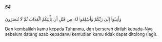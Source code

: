 ##### 54

<span class="ayah">وَأَنِيبُوٓا۟ إِلَىٰ رَبِّكُمْ وَأَسْلِمُوا۟ لَهُۥ مِن قَبْلِ أَن يَأْتِيَكُمُ ٱلْعَذَابُ ثُمَّ لَا تُنصَرُونَ</span>

<span class="ayah_translation">Dan kembalilah kamu kepada Tuhanmu, dan berserah dirilah kepada-Nya sebelum datang azab kepadamu kemudian kamu tidak dapat ditolong (lagi).</span>
